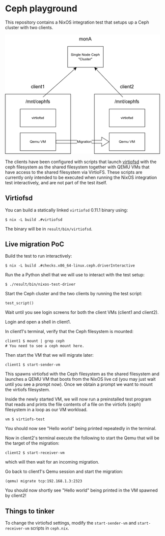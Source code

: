# Ceph playground

This repository contains a NixOS integration test that setups up a Ceph cluster with two clients.

![Architecture Overview](./img/arch.png)

The clients have been configured with scripts that launch
[virtiofsd](https://gitlab.com/virtio-fs/virtiofsd) with the ceph
filesystem as the shared filesystem together with QEMU VMs that have
access to the shared filesystem via VirtioFS. These scripts are
currently only intended to be executed when running the NixOS
integration test interactively, and are not part of the test itself.

## Virtiofsd

You can build a statically linked `virtiofsd` 0.11.1 binary using:

```console
$ nix -L build .#virtiofsd
```

The binary will be in `result/bin/virtiofsd`.

## Live migration PoC

Build the test to run interactively:

```console
$ nix -L build .#checks.x86_64-linux.ceph.driverInteractive
```

Run the a Python shell that we will use to interact with the test setup:

```console
$ ./result/bin/nixos-test-driver
```

Start the Ceph cluster and the two clients by running the test script:

```console
test_script()
```

Wait until you see login screens for both the client VMs (client1 and client2).

Login and open a shell in client1. 

In client1's terminal, verify that the Ceph filesystem is mounted:

```console
client1 $ mount | grep ceph
# You need to see a ceph mount here.
```

Then start the VM that we will migrate later:

```console
client1 $ start-sender-vm
```

This spawns virtiofsd with the Ceph filesystem as the shared
filesystem and launches a QEMU VM that boots from the NixOS live cd
(you may just wait until you see a prompt now). Once we obtain a
prompt we want to mount the virtiofs filesystem.

Inside the newly started VM, we will now run a preinstalled test
program that reads and prints the file contents of a file on the
virtiofs (ceph) filesystem in a loop as our VM workload.

```console
vm $ virtiofs-test
```

You should now see "Hello world" being printed repeatedly
in the terminal.

Now in client2's terminal execute the following to start the Qemu that
will be the target of the migration:

```console
client2 $ start-receiver-vm
```

which will then wait for an incoming migration.

Go back to client1's Qemu session and start the migration:

```console
(qemu) migrate tcp:192.168.1.3:2323
```

You should now shortly see "Hello world" being printed in the VM spawned by client2!

## Things to tinker

To change the virtiofsd settings, modify the `start-sender-vm` and
`start-receiver-vm` scripts in `ceph.nix`.
